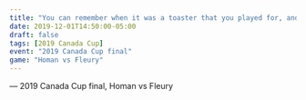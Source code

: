 ```yaml
---
title: "You can remember when it was a toaster that you played for, and when the prize money increased it became a four slice toaster"
date: 2019-12-01T14:50:00-05:00
draft: false
tags: [2019 Canada Cup]
event: "2019 Canada Cup final"
game: "Homan vs Fleury"
---
```

— 2019 Canada Cup final, Homan vs Fleury
<!--more--> 